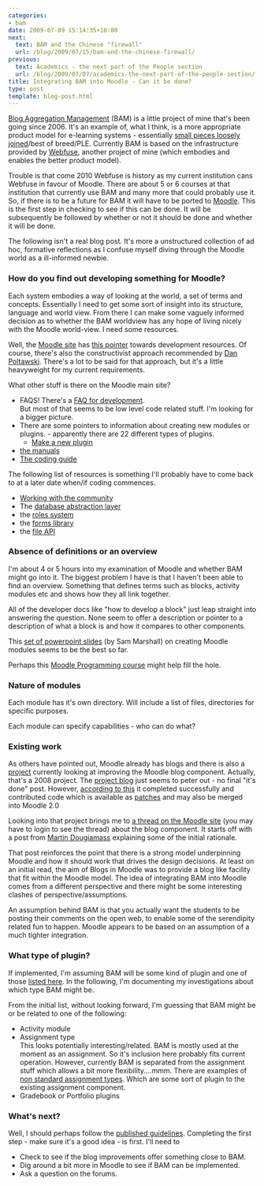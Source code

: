 ```yaml
---
categories:
- bam
date: 2009-07-09 15:14:35+10:00
next:
  text: BAM and the Chinese "firewall"
  url: /blog/2009/07/15/bam-and-the-chinese-firewall/
previous:
  text: Academics - the next part of the People section
  url: /blog/2009/07/07/academics-the-next-part-of-the-people-section/
title: Integrating BAM into Moodle - Can it be done?
type: post
template: blog-post.html
---
```

[Blog Aggregation Management](/blog/research/bam-blog-aggregation-management/) (BAM) is a little project of mine that's been going since 2006. It's an example of, what I think, is a more appropriate product model for e-learning systems - essentially [small pieces loosely joined](http://www.smallpieces.com/)/best of breed/PLE. Currently BAM is based on the infrastructure provided by [Webfuse](/blog/2009/02/15/alternatives-for-the-institutional-implementation-of-e-learning-lessons-from-13-years-of-webfuse/), another project of mine (which embodies and enables the better product model).

Trouble is that come 2010 Webfuse is history as my current institution cans Webfuse in favour of Moodle. There are about 5 or 6 courses at that institution that currently use BAM and many more that could probably use it. So, if there is to be a future for BAM it will have to be ported to [Moodle](http://www.moodle.org/). This is the first step in checking to see if this can be done. It will be subsequently be followed by whether or not it should be done and whether it will be done.

The following isn't a real blog post. It's more a unstructured collection of ad hoc, formative reflections as I confuse myself diving through the Moodle world as a ill-informed newbie.

### How do you find out developing something for Moodle?

Each system embodies a way of looking at the world, a set of terms and concepts. Essentially I need to get some sort of insight into its structure, language and world view. From there I can make some vaguely informed decision as to whether the BAM worldview has any hope of living nicely with the Moodle world-view. I need some resources.

Well, the [Moodle site](http://www.moodle.org/) has [this pointer](http://moodle.org/development/) towards development resources. Of course, there's also the constructivist approach recommended by [Dan Poltawski](http://blog.danpoltawski.co.uk/archives/2009-05-Secrets-of-Learning-Moodle-Development!.html). There's a lot to be said for that approach, but it's a little heavyweight for my current requirements.

What other stuff is there on the Moodle main site?

- FAQS! There's a [FAQ for development](http://docs.moodle.org/en/Development:Developer_FAQ).  
    But most of that seems to be low level code related stuff. I'm looking for a bigger picture.
- There are some pointers to information about creating new modules or plugins. - apparently there are 22 different types of plugins.
    - [Make a new plugin](http://docs.moodle.org/en/Development:Developer_documentation#Make_a_new_plugin)
- [the manuals](http://docs.moodle.org/en/Moodle_manuals)
- [The coding guide](http://docs.moodle.org/en/Coding)

The following list of resources is something I'll probably have to come back to at a later date when/if coding commences.

- [Working with the community](http://docs.moodle.org/en/Development:Working_with_the_Community)
- The [database abstraction layer](http://docs.moodle.org/en/Development:XMLDB_Documentation)
- the [roles system](http://docs.moodle.org/en/Development:Roles)
- the [forms library](http://docs.moodle.org/en/Development:lib/formslib.php)
- the [file API](http://docs.moodle.org/en/Development:Using_the_file_API)

### Absence of definitions or an overview

I'm about 4 or 5 hours into my examination of Moodle and whether BAM might go into it. The biggest problem I have is that I haven't been able to find an overview. Something that defines terms such as blocks, activity modules etc and shows how they all link together.

All of the developer docs like "how to develop a block" just leap straight into answering the question. None seem to offer a description or pointer to a description of what a block is and how it compares to other components.

This [set of powerpoint slides](http://lyceum.open.ac.uk/temp/creating_moodle_modules.ppt) (by Sam Marshall) on creating Moodle modules seems to be the best so far.

Perhaps this [Moodle Programming course](http://dev.moodle.org/course/view.php?id=2) might help fill the hole.

### Nature of modules

Each module has it's own directory. Will include a list of files, directories for specific purposes.

Each module can specify capabilities - who can do what?

### Existing work

As others have pointed out, Moodle already has blogs and there is also a [project](http://docs.moodle.org/en/Student_projects/Blog_improvements) currently looking at improving the Moodle blog component. Actually, that's a 2008 project. The [project blog](http://moodle.org/blog/index.php?userid=27192) just seems to peter out - no final "it's done" post. However, [according to this](http://docs.moodle.org/en/GSOC/2008#Blog_improvements_and_the_addition_of_a_blog_assignment_module) it completed successfully and contributed code which is available as [patches](http://tracker.moodle.org/browse/MDL-15435) and may also be merged into Moodle 2.0

Looking into that project brings me to [a thread on the Moodle site](http://moodle.org/mod/forum/discuss.php?d=44830) (you may have to login to see the thread) about the blog component. It starts off with a post from [Martin Dougiamass](http://moodle.org/user/view.php?id=1&course=5) explaining some of the initial rationale.

That post reinforces the point that there is a strong model underpinning Moodle and how it should work that drives the design decisions. At least on an initial read, the aim of Blogs in Moodle was to provide a blog like facility that fit within the Moodle model. The idea of integrating BAM into Moodle comes from a different perspective and there might be some interesting clashes of perspective/assumptions.

An assumption behind BAM is that you actually want the students to be posting their comments on the open web, to enable some of the serendipity related fun to happen. Moodle appears to be based on an assumption of a much tighter integration.

### What type of plugin?

If implemented, I'm assuming BAM will be some kind of plugin and one of those [listed here](http://docs.moodle.org/en/Development:Developer_documentation#Make_a_new_plugin). In the following, I'm documenting my investigations about which type BAM might be.

From the initial list, without looking forward, I'm guessing that BAM might be or be related to one of the following:

- Activity module
- Assignment type  
    This looks potentially interesting/related. BAM is mostly used at the moment as an assignment. So it's inclusion here probably fits current operation. However, currently BAM is separated from the assignment stuff which allows a bit more flexibility....mmm. There are examples of [non standard assignment types](http://docs.moodle.org/en/Non-standard_assignment_types). Which are some sort of plugin to the existing assignment component.
- Gradebook or Portfolio plugins

### What's next?

Well, I should perhaps follow the [published guidelines](http://docs.moodle.org/en/Development:Overview#Major_Development). Completing the first step - make sure it's a good idea - is first. I'll need to

- Check to see if the blog improvements offer something close to BAM.
- Dig around a bit more in Moodle to see if BAM can be implemented.
- Ask a question on the forums.